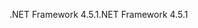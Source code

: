 <span data-ttu-id="5e4d0-101">.NET Framework 4.5.1</span><span class="sxs-lookup"><span data-stu-id="5e4d0-101">.NET Framework 4.5.1</span></span>